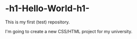 # -h1-Hello-World-h1-
This is my first (test) repository.


I'm going to create a new CSS/HTML project for my university.
